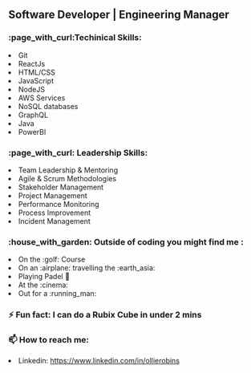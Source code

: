 <h2>Software Developer | Engineering Manager </h2>

<h3>:page_with_curl:Techinical Skills:</h3>

 <li>Git</li>
 <li>ReactJs</li>
 <li>HTML/CSS</li>
 <li>JavaScript</li>
 <li>NodeJS</li>
 <li>AWS Services</li>
 <li>NoSQL databases</li>
 <li>GraphQL</li>
 <li>Java</li>
 <li>PowerBI</li>

 <h3>:page_with_curl: Leadership Skills:</h3>
 
  <li>Team Leadership & Mentoring</li>
  <li>Agile & Scrum Methodologies</li>
  <li>Stakeholder Management</li>
  <li>Project Management</li>
  <li>Performance Monitoring</li>
  <li>Process Improvement</li>
  <li>Incident Management</li>

<h3>:house_with_garden: Outside of coding you might find me :</h3>

 <li> On the :golf: Course</li>
 <li> On an :airplane: travelling the :earth_asia:</li>
 <li> Playing Padel 🎾</li>
 <li> At the :cinema:</li>
 <li> Out for a :running_man:</li>

<h3>⚡ Fun fact: I can do a Rubix Cube in under 2 mins</h3>

<h3>📫 How to reach me: </h3>

 <li> Linkedin: <a href="https://www.linkedin.com/in/ollierobins" target="_blank">https://www.linkedin.com/in/ollierobins</a> </li>
<!--  <li> Website: <a href="https://ollierobins.co.uk" target="_blank"> https://ollierobins.co.uk </a> </li> -->

<!--
**olirob93/olirob93** is a ✨ _special_ ✨ repository because its `README.md` (this file) appears on your GitHub profile.


-->
